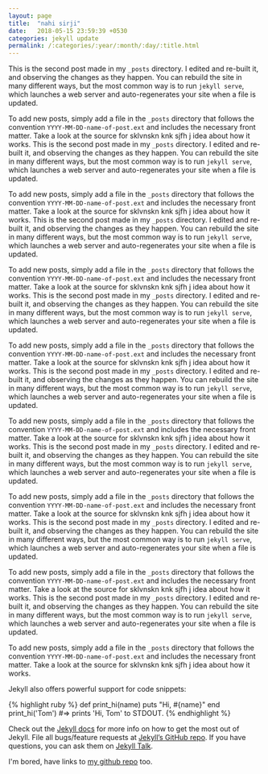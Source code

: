 ```yaml
---
layout: page
title:  "nahi sirji"
date:   2018-05-15 23:59:39 +0530
categories: jekyll update
permalink: /:categories/:year/:month/:day/:title.html
---
```

This is the second post made in my `_posts` directory. I edited and re-built it, and observing the changes as they happen. You can rebuild the site in many different ways, but the most common way is to run `jekyll serve`, which launches a web server and auto-regenerates your site when a file is updated.

To add new posts, simply add a file in the `_posts` directory that follows the convention `YYYY-MM-DD-name-of-post.ext` and includes the necessary front matter. Take a look at the source for sklvnskn knk sjfh j idea about how it works.
This is the second post made in my `_posts` directory. I edited and re-built it, and observing the changes as they happen. You can rebuild the site in many different ways, but the most common way is to run `jekyll serve`, which launches a web server and auto-regenerates your site when a file is updated.

To add new posts, simply add a file in the `_posts` directory that follows the convention `YYYY-MM-DD-name-of-post.ext` and includes the necessary front matter. Take a look at the source for sklvnskn knk sjfh j idea about how it works.
This is the second post made in my `_posts` directory. I edited and re-built it, and observing the changes as they happen. You can rebuild the site in many different ways, but the most common way is to run `jekyll serve`, which launches a web server and auto-regenerates your site when a file is updated.

To add new posts, simply add a file in the `_posts` directory that follows the convention `YYYY-MM-DD-name-of-post.ext` and includes the necessary front matter. Take a look at the source for sklvnskn knk sjfh j idea about how it works.
This is the second post made in my `_posts` directory. I edited and re-built it, and observing the changes as they happen. You can rebuild the site in many different ways, but the most common way is to run `jekyll serve`, which launches a web server and auto-regenerates your site when a file is updated.

To add new posts, simply add a file in the `_posts` directory that follows the convention `YYYY-MM-DD-name-of-post.ext` and includes the necessary front matter. Take a look at the source for sklvnskn knk sjfh j idea about how it works.
This is the second post made in my `_posts` directory. I edited and re-built it, and observing the changes as they happen. You can rebuild the site in many different ways, but the most common way is to run `jekyll serve`, which launches a web server and auto-regenerates your site when a file is updated.

To add new posts, simply add a file in the `_posts` directory that follows the convention `YYYY-MM-DD-name-of-post.ext` and includes the necessary front matter. Take a look at the source for sklvnskn knk sjfh j idea about how it works.
This is the second post made in my `_posts` directory. I edited and re-built it, and observing the changes as they happen. You can rebuild the site in many different ways, but the most common way is to run `jekyll serve`, which launches a web server and auto-regenerates your site when a file is updated.

To add new posts, simply add a file in the `_posts` directory that follows the convention `YYYY-MM-DD-name-of-post.ext` and includes the necessary front matter. Take a look at the source for sklvnskn knk sjfh j idea about how it works.
This is the second post made in my `_posts` directory. I edited and re-built it, and observing the changes as they happen. You can rebuild the site in many different ways, but the most common way is to run `jekyll serve`, which launches a web server and auto-regenerates your site when a file is updated.

To add new posts, simply add a file in the `_posts` directory that follows the convention `YYYY-MM-DD-name-of-post.ext` and includes the necessary front matter. Take a look at the source for sklvnskn knk sjfh j idea about how it works.
This is the second post made in my `_posts` directory. I edited and re-built it, and observing the changes as they happen. You can rebuild the site in many different ways, but the most common way is to run `jekyll serve`, which launches a web server and auto-regenerates your site when a file is updated.

To add new posts, simply add a file in the `_posts` directory that follows the convention `YYYY-MM-DD-name-of-post.ext` and includes the necessary front matter. Take a look at the source for sklvnskn knk sjfh j idea about how it works.

Jekyll also offers powerful support for code snippets:

{% highlight ruby %}
def print_hi(name)
  puts "Hi, #{name}"
end
print_hi('Tom')
#=> prints 'Hi, Tom' to STDOUT.
{% endhighlight %}

Check out the [Jekyll docs][jekyll-docs] for more info on how to get the most out of Jekyll. File all bugs/feature requests at [Jekyll’s GitHub repo][jekyll-gh]. If you have questions, you can ask them on [Jekyll Talk][jekyll-talk].

I'm bored, have links to [my github repo][zubair-gh] too.

[jekyll-docs]: https://jekyllrb.com/docs/home
[jekyll-gh]:   https://github.com/jekyll/jekyll
[jekyll-talk]: https://talk.jekyllrb.com/
[zubair-gh]: https://github.com/zubairabid

